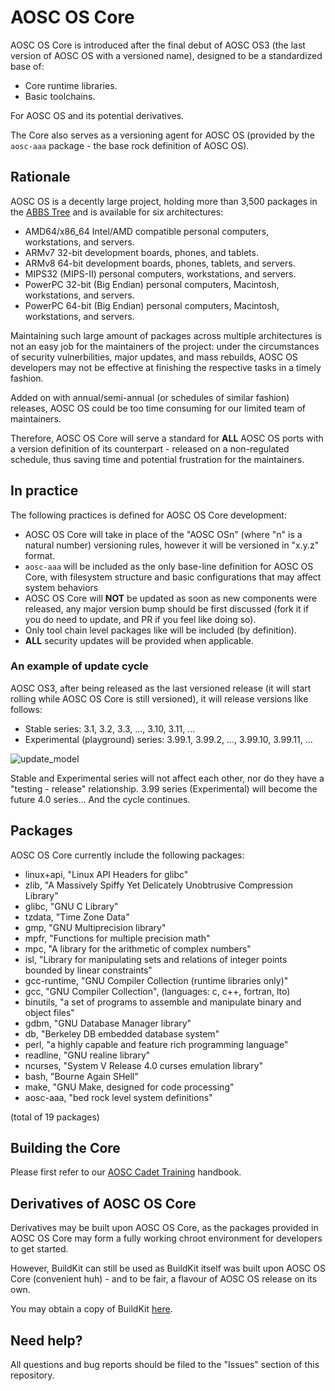 AOSC OS Core
============

AOSC OS Core is introduced after the final debut of AOSC OS3 (the last version
of AOSC OS with a versioned name), designed to be a standardized base of:

- Core runtime libraries.
- Basic toolchains.

For AOSC OS and its potential derivatives.

The Core also serves as a versioning agent for AOSC OS (provided by the
`aosc-aaa` package - the base rock definition of AOSC OS).

Rationale
---------

AOSC OS is a decently large project, holding more than 3,500 packages in the
[ABBS Tree](https://github.com/AOSC-Dev/aosc-os-abbs/) and is available for
six architectures:

- AMD64/x86_64 Intel/AMD compatible personal computers, workstations, and
  servers.
- ARMv7 32-bit development boards, phones, and tablets.
- ARMv8 64-bit development boards, phones, tablets, and servers.
- MIPS32 (MIPS-II) personal computers, workstations, and servers.
- PowerPC 32-bit (Big Endian) personal computers, Macintosh, workstations,
  and servers.
- PowerPC 64-bit (Big Endian) personal computers, Macintosh, workstations,
  and servers.

Maintaining such large amount of packages across multiple architectures is
not an easy job for the maintainers of the project: under the circumstances
of security vulnerbilities, major updates, and mass rebuilds, AOSC OS
developers may not be effective at finishing the respective tasks in a
timely fashion. 

Added on with annual/semi-annual (or schedules of similar fashion) releases,
AOSC OS could be too time consuming for our limited team of maintainers.

Therefore, AOSC OS Core will serve a standard for **ALL** AOSC OS ports 
with a version definition of its counterpart - released on a non-regulated
schedule, thus saving time and potential frustration for the maintainers.

In practice
-----------

The following practices is defined for AOSC OS Core development:

* AOSC OS Core will take in place of the "AOSC OSn" (where "n" is a natural
  number) versioning rules, however it will be versioned in "x.y.z" format.
* `aosc-aaa` will be included as the only base-line definition for AOSC OS
  Core, with filesystem structure and basic configurations that may affect
  system behaviors
* AOSC OS Core will **NOT** be updated as soon as new components were
  released, any major version bump should be first discussed (fork it if you
  do need to update, and PR if you feel like doing so).
* Only tool chain level packages like will be included (by definition).
* **ALL** security updates will be provided when applicable.

### An example of update cycle

AOSC OS3, after being released as the last versioned release (it will start
rolling while AOSC OS Core is still versioned), it will release versions 
like follows:

* Stable series: 3.1, 3.2, 3.3, ..., 3.10, 3.11, ...
* Experimental (playground) series: 3.99.1, 3.99.2, ..., 3.99.10, 3.99.11, ...

![update_model](https://github.com/AOSC-Dev/aosc-os-core/raw/master/assets/images/AOSC%20OS%20Core%20Rationale%2C%20update%20model.png)

Stable and Experimental series will not affect each other, nor do they have
a "testing - release" relationship. 3.99 series (Experimental) will become
the future 4.0 series... And the cycle continues.

Packages
--------

AOSC OS Core currently include the following packages:

* linux+api, "Linux API Headers for glibc"
* zlib, "A Massively Spiffy Yet Delicately Unobtrusive Compression Library"
* glibc, "GNU C Library"
* tzdata, "Time Zone Data"
* gmp, "GNU Multiprecision library"
* mpfr, "Functions for multiple precision math"
* mpc, "A library for the arithmetic of complex numbers"
* isl, "Library for manipulating sets and relations of integer points bounded by linear constraints"
* gcc-runtime, "GNU Compiler Collection (runtime libraries only)"
* gcc, "GNU Compiler Collection", (languages: c, c++, fortran, lto)
* binutils, "a set of programs to assemble and manipulate binary and object files"
* gdbm, "GNU Database Manager library"
* db, "Berkeley DB embedded database system"
* perl, "a highly capable and feature rich programming language"
* readline, "GNU realine library"
* ncurses, "System V Release 4.0 curses emulation library"
* bash, "Bourne Again SHell"
* make, "GNU Make, designed for code processing"
* aosc-aaa, "bed rock level system definitions"

(total of 19 packages)

Building the Core
-----------------

Please first refer to our 
[AOSC Cadet Training](https://github.com/AOSC-Dev/aosc-os-abbs/wiki)
handbook.

Derivatives of AOSC OS Core
---------------------------

Derivatives may be built upon AOSC OS Core, as the packages provided in
AOSC OS Core may form a fully working chroot environment for developers to
get started.

However, BuildKit can still be used as BuildKit itself was built upon AOSC OS 
Core (convenient huh) - and to be fair, a flavour of AOSC OS release on its
own.

You may obtain a copy of BuildKit [here](https://aosc.io/os-download).

Need help?
----------

All questions and bug reports should be filed to the "Issues" section of 
this repository.
